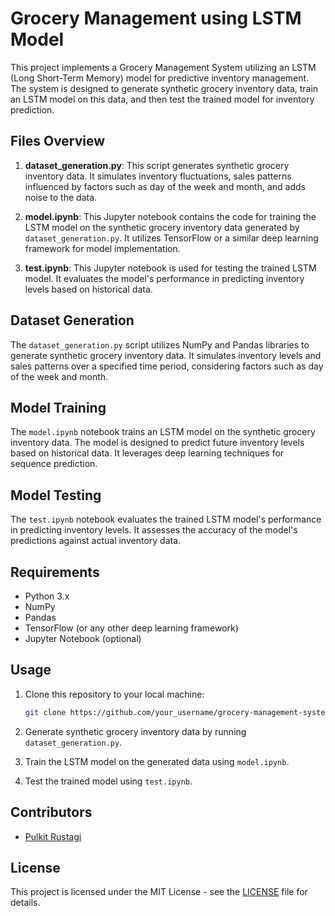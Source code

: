 # Grocery Management using LSTM Model

This project implements a Grocery Management System utilizing an LSTM (Long Short-Term Memory) model for predictive inventory management. The system is designed to generate synthetic grocery inventory data, train an LSTM model on this data, and then test the trained model for inventory prediction.

## Files Overview

1. **dataset_generation.py**: This script generates synthetic grocery inventory data. It simulates inventory fluctuations, sales patterns influenced by factors such as day of the week and month, and adds noise to the data.

2. **model.ipynb**: This Jupyter notebook contains the code for training the LSTM model on the synthetic grocery inventory data generated by `dataset_generation.py`. It utilizes TensorFlow or a similar deep learning framework for model implementation.

3. **test.ipynb**: This Jupyter notebook is used for testing the trained LSTM model. It evaluates the model's performance in predicting inventory levels based on historical data.

## Dataset Generation

The `dataset_generation.py` script utilizes NumPy and Pandas libraries to generate synthetic grocery inventory data. It simulates inventory levels and sales patterns over a specified time period, considering factors such as day of the week and month.

## Model Training

The `model.ipynb` notebook trains an LSTM model on the synthetic grocery inventory data. The model is designed to predict future inventory levels based on historical data. It leverages deep learning techniques for sequence prediction.

## Model Testing

The `test.ipynb` notebook evaluates the trained LSTM model's performance in predicting inventory levels. It assesses the accuracy of the model's predictions against actual inventory data.

## Requirements

- Python 3.x
- NumPy
- Pandas
- TensorFlow (or any other deep learning framework)
- Jupyter Notebook (optional)

## Usage

1. Clone this repository to your local machine:

   ```bash
   git clone https://github.com/your_username/grocery-management-system.git
   ```

2. Generate synthetic grocery inventory data by running `dataset_generation.py`.

3. Train the LSTM model on the generated data using `model.ipynb`.

4. Test the trained model using `test.ipynb`.

## Contributors

- [Pulkit Rustagi](https://github.com/Pulkit-exe)

## License

This project is licensed under the MIT License - see the [LICENSE](LICENSE) file for details.
